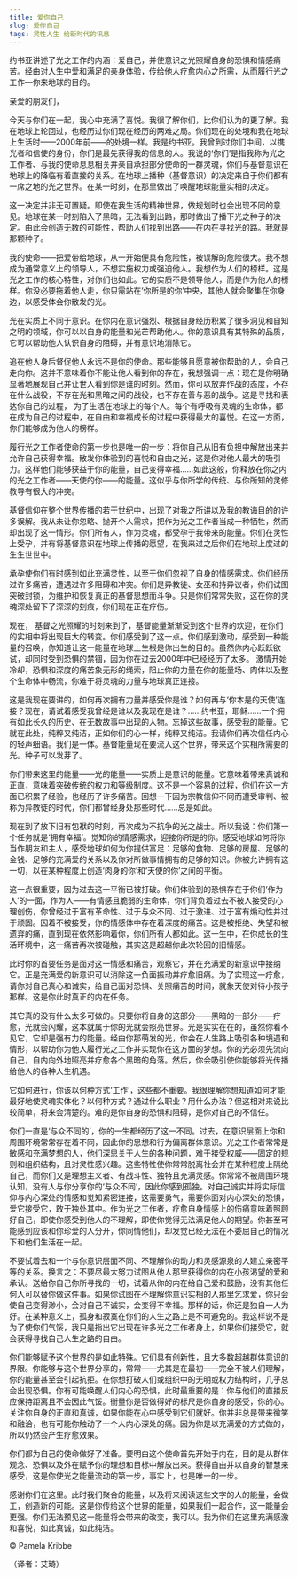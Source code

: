 ```yaml
--- 
title: 爱你自己 
slug: 爱你自己 
tags: 灵性人生 给新时代的讯息
--- 
```

约书亚讲述了光之工作的内涵：爱自己，并使意识之光照耀自身的恐惧和情感痛苦。经由对人生中爱和满足的亲身体验，传给他人疗愈内心之所需，从而履行光之工作—你来地球的目的。

亲爱的朋友们，

今天与你们在一起，我心中充满了喜悦。我很了解你们，比你们认为的更了解。我在地球上轮回过，也经历过你们现在经历的两难之局。你们现在的处境和我在地球上生活时——2000年前——的处境一样。我是约书亚。我曾到过你们中间，以携光者和信使的身份，你们是最先获得我的信息的人。我说的‘你们’是指我称为光之工作者、与我的使命息息相关并亲自承担部分使命的一群灵魂，你们与基督意识在地球上的降临有着直接的关系。在地球上播种（基督意识）的决定来自于你们都有一席之地的光之世界。在某一时刻，在那里做出了唤醒地球能量实相的决定。

这一决定并非无可置疑。即使在我生活的精神世界，做规划时也会出现不同的意见。地球在某一时刻陷入了黑暗，无法看到出路，那时做出了播下光之种子的决定。由此会创造无数的可能性，帮助人们找到出路——在内在寻找光的路。我就是那颗种子。

我的使命——把爱带给地球，从一开始便具有危险性，被误解的危险很大。我不想成为通常意义上的领导人，不想实施权力或强迫他人。我想作为人们的榜样。这是光之工作的核心特性，对你们也如此。它的实质不是领导他人，而是作为他人的榜样。你没必要拖着他人走，你只需站在‘你所是的你’中央，其他人就会聚集在你身边，以感受体会你散发的光。

光在实质上不同于意识。在你内在意识强烈、根据自身经历积累了很多洞见和自知之明的领域，你可以以自身的能量和光芒帮助他人。你的意识具有其特殊的品质，它可以帮助他人认识自身的阻碍，并有意识地消除它。

追在他人身后督促他人永远不是你的使命。那些能够且愿意被你帮助的人，会自己走向你。这并不意味着你不能让他人看到你的存在，我想强调一点：现在是你明确显著地展现自己并让世人看到你是谁的时刻。然而，你可以放弃作战的态度，不存在什么战役，不存在光和黑暗之间的战役，也不存在善与恶的战争。这是寻找和表达你自己的过程， 为了生活在地球上的每个人。每个有呼吸有灵魂的生命体，都在成为自己的过程中，在自由和幸福成长的过程中获得最大的喜悦。在这一方面，你们能够成为他人的榜样。

履行光之工作者使命的第一步也是唯一的一步：将你自己从旧有负担中解放出来并允许自己获得幸福。散发你体验到的喜悦和自由之光，这是你对他人最大的吸引力。这样他们能够获益于你的能量，自己变得幸福……如此这般，你释放在你之内的光之工作者——天使的你——的能量。这似乎与你所学的传统、与你所知的灵修教导有很大的冲突。

基督信仰在整个世界传播的若干世纪中，出现了对我之所讲以及我的教诲目的的许多误解。我从未让你忽略、抛开个人需求，把作为光之工作者当成一种牺牲，然而却出现了这一情形。你们所有人，作为灵魂，都受孕于我带来的能量。你们在灵性上受孕，并有将基督意识在地球上传播的愿望，在我来过之后你们在地球上度过的生生世世中。

承孕使你们有时感到如此充满灵性，以至于你们忽视了自身的情感需求。你们经历过许多痛苦，遭遇过许多阻碍和冲突。你们是异教徒、女巫和持异议者，你们试图突破封锁，为维护和恢复真正的基督思想而斗争。只是你们常常失败，这在你的灵魂深处留下了深深的刻痕，你们现在正在疗伤。

现在， 基督之光照耀的时刻来到了，基督能量渐渐受到这个世界的欢迎，在你们的实相中将出现巨大的转变。你们感受到了这一点。你们感到激动，感受到一种能量的召唤，你知道让这一能量在地球上生根是你出生的目的。虽然你内心跃跃欲试，却同时受到恐惧的禁锢，因为你在过去2000年中已经经历了太多。 激情开始冷却，恐惧和深度的痛苦象无形的绳索，阻止你的力量在你的能量场、肉体以及整个生命体中畅流，你难于将灵魂的力量与地球真正连接。

这是我现在要讲的，如何再次拥有力量并感受你是谁？如何再与‘你本是的天使’连接？现在，请试着感受我曾经是谁以及我现在是谁？……约书亚，耶稣……一个拥有如此长久的历史、在无数故事中出现的人物。忘掉这些故事，感受我的能量。它就在此处，纯粹又纯洁，正如你们的心一样，纯粹又纯洁。我请你们再次信任内心的轻声细语。我们是一体。基督能量现在要流入这个世界，带来这个实相所需要的光。种子可以发芽了。

你们带来这里的能量——光的能量——实质上是意识的能量。它意味着带来真诚和正直，意味着突破传统的权力和等级制度。这不是一个容易的过程，你们在这一方面已积累了经验，也经历了许多痛苦。回想一下因为宗教信仰不同而遭受审判、被称为异教徒的时代，你们都曾经身处那些时代……总是如此。

现在到了放下旧有包袱的时刻，再次成为不抗争的光之战士。所以我说：你们第一个任务就是‘拥有幸福’。觉知你的情感需求，迎接你所是的你。感受地球如何将你当作朋友和主人，感受地球如何为你提供富足：足够的食物、足够的房屋、足够的金钱、足够的充满爱的关系以及你对所做事情拥有的足够的知识。你被允许拥有这一切，以在某种程度上创造‘肉身的你’和‘天使的你’之间的平衡。

这一点很重要，因为过去这一平衡已被打破。你们体验到的恐惧存在于你们‘作为人’的一面，作为人——有情感且脆弱的生命体，你们背负着过去不被人接受的心理创伤，你曾经过于富有革命性、过于与众不同、过于激进、过于富有煽动性并过于顽固。因着不被接受，你的情感体中存在着深度的痛苦。这是被拒绝、失望和被遗弃的痛，直到现在依然影响着你，你们所有人都如此。这一生中，在你成长的生活环境中，这一痛苦再次被碰触，其实这是超越你此次轮回的旧情感。

此时你的首要任务是面对这一情感和痛苦，观察它，并在充满爱的新意识中接纳它。正是充满爱的新意识可以消除这一负面振动并疗愈旧痛。为了实现这一疗愈，请你对自己真心和诚实，给自己面对恐惧、关照痛苦的时间，就象天使对待小孩子那样。这是你此时真正的内在任务。

其它真的没有什么太多可做的。只要你将自身的这部分——黑暗的一部分——疗愈，光就会闪耀，这本就属于你的光就会照亮世界。光是实实在在的，虽然你看不见它，它却是强有力的能量。经由你那萌发的光，你会在人生路上吸引各种境遇和情形，以帮助你为他人履行光之工作并实现你在这方面的梦想。你的光必须先流向自己，自内向外地照亮并疗愈各个黑暗的角落。然后，你会吸引使你能够将光传播给他人的各种人生机遇。

它如何进行，你该以何种方式‘工作’，这些都不重要。我很理解你想知道如何才能最好地使灵魂实体化？以何种方式？通过什么职业？用什么办法？但这相对来说比较简单，将来会清楚的。难的是你自身的恐惧和阻碍，是你对自己的不信任。

你们一直是‘与众不同的’，你的一生都经历了这一不同。过去，在意识层面上你和周围环境常常存在着不同，因此你的思想和行为偏离群体意识。光之工作者常常是敏感和充满梦想的人，他们深思关于人生的各种问题，难于接受权威——固定的规则和组织结构，且对灵性感兴趣。这些特性使你常常脱离社会并在某种程度上隔绝自己，而你们又是理想主义者、有战斗性、独特且充满灵感。你常常不被周围环境认知，没有人与你分享你的‘与众不同’，因此你感到孤独。对自己诚实并将实际信仰与内心深处的情感和觉知紧密连接，这需要勇气，需要你面对内心深处的恐惧，爱它接受它，敢于独处其中。作为光之工作者，疗愈自身情感上的伤痛意味着照顾好自己，即使你感受到他人的不理解，即使你觉得无法满足他人的期望。你甚至可能感到应该和你珍爱的人分开，你同情他们，却发觉已经无法在不委屈自己的情况下和他们生活在一起。

不要试着去和一个与你意识层面不同、不理解你的动力和灵感源泉的人建立亲密平等的关系。换言之：不要尽最大努力试图从他人那里获得你的内在小孩渴望的爱和承认。送给你自己你所寻找的一切，试着从你的内在给自己爱和鼓励，没有其他任何人可以替你做这件事。如果你试图在不理解你意识实相的人那里乞求爱，你只会使自己变得渺小，会对自己不诚实，会变得不幸福。那样的话，你还是独自一人为好。在某种意义上，孤身和寂寞在你们的人生之路上是不可避免的。我这样说不是为了使你们气馁，我只是指出它出现在许多光之工作者身上，如果你们接受它，就会获得寻找自己人生之路的自由。

你们能够赋予这个世界的是如此特殊。它们具有创新性，且大多数超越群体意识的界限。你能够与这个世界分享的，常常——尤其是在最初——完全不被人们理解，你的能量甚至会引起抗拒。在你想打破人们或组织中的无明或权力结构时，几乎总会出现恐惧。你有可能唤醒人们内心的恐惧，此时最重要的是：你与他们的直接反应保持距离且不会因此气馁。衡量你是否做得好的标尺是你自身的感受，你的心。关注你自身的正直和真诚，如果你能在心中感受到它们就好。你并非总是带来微笑和融洽，也有可能你触动了一个人内心深处的痛。因为你是以充满爱的方式做的，所以仍然会产生疗愈效果。

你们都为自己的使命做好了准备。要明白这个使命首先开始于内在，目的是从群体观念、恐惧以及外在赋予你的理想和目标中解放出来。获得自由并以自身的智慧来感受，这是你使光之能量流动的第一步，事实上，也是唯一的一步。

感谢你们在这里。此时我们聚合的能量，以及将来阅读这些文字的人的能量，会做工，创造新的可能。这是你传给这个世界的能量，如果我们一起合作，这一能量会更强。你们无法预见这一能量将会带来的改变，我可以。我为你们在这里充满感激和喜悦，如此真诚，如此纯洁。

© Pamela Kribbe

（译者：艾琦）
